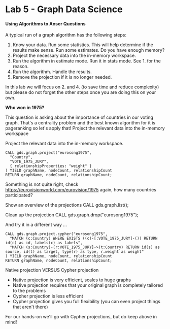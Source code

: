 # Lab 5 - Graph Data Science 

#### Using Algorithms to Anser Questions
A typical run of a graph algorithm has the following steps:
1. Know your data. Run some statistics. This will help determine if the results make sense. Run some estimates. Do you have enough memory?
2. Project the necessary data into the in-memory workspace. 
3. Run the algorithm in estimate mode. Run it in stats mode. See 1. for the reason.
4. Run the algorithm. Handle the results.
5. Remove the projection if it is no longer needed.

In this lab we will focus on 2. and 4. (to save time and reduce complexity) but please do not forget the other steps once you are doing this on your own. 

**Who won in 1975?**

This question is asking about the importance of countries in our voting graph. That's a centrality problem and the best known algorithm for it is pageranking so let's apply that!
Project the relevant data into the in-memory workspace

Project the relevant data into the in-memory workspace.

    CALL gds.graph.project("eurosong1975",
      "Country",
      "VOTE_1975_JURY",
      { relationshipProperties: "weight" }
    ) YIELD graphName, nodeCount, relationshipCount
    RETURN graphName, nodeCount, relationshipCount;

Something is not quite right, check https://eurovisionworld.com/eurovision/1975 again, how many countries participated? 

Show an overview of the projections
    CALL gds.graph.list();

Clean up the projection
    CALL gds.graph.drop("eurosong1975");

And try it in a different way …

    CALL gds.graph.project.cypher("eurosong1975",
      "MATCH (c:Country) WHERE EXISTS ((c)-[:VOTE_1975_JURY]-()) RETURN id(c) as id, labels(c) as labels",
      "MATCH (s:Country)-[r:VOTE_1975_JURY]->(t:Country) RETURN id(s) as source, id(t) as target, type(r) as type, r.weight as weight"
    ) YIELD graphName, nodeCount, relationshipCount
    RETURN graphName, nodeCount, relationshipCount;

Native projection VERSUS Cypher projection
-  Native projection is very efficient, scales to huge graphs
-  Native projection requires that your original graph is completely tailored to the problems
-  Cypher projection is less efficient
-  Cypher projection gives you full flexibility (you can even project things that aren't there)

For our hands-on we'll go with Cypher projections, but do keep above in mind!
